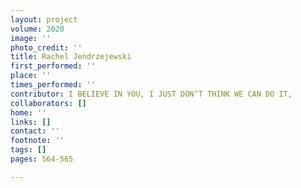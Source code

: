 ```yaml
---
layout: project
volume: 2020
image: ''
photo_credit: ''
title: Rachel Jendrzejewski
first_performed: ''
place: ''
times_performed: ''
contributor: I BELIEVE IN YOU, I JUST DON’T THINK WE CAN DO IT,
collaborators: []
home: ''
links: []
contact: ''
footnote: ''
tags: []
pages: 564-565

---
```




